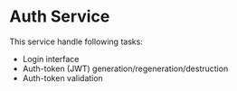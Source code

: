 # Auth Service

This service handle following tasks:

- Login interface
- Auth-token (JWT) generation/regeneration/destruction
- Auth-token validation
